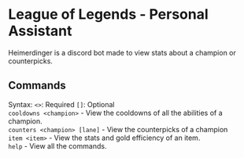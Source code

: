 # League of Legends - Personal Assistant
Heimerdinger is a discord bot made to view stats about a champion or counterpicks.
## Commands
Syntax: `<>`: Required `[]`: Optional<br />
`cooldowns <champion>` - View the cooldowns of all the abilities of a champion.<br />
`counters <champion> [lane]` - View the counterpicks of a champion<br />
`item <item>` - View the stats and gold efficiency of an item.<br />
`help` - View all the commands.<br />
